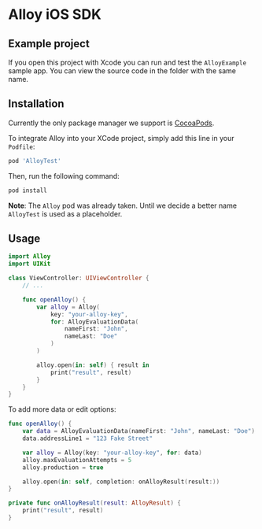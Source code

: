 # Alloy iOS SDK

## Example project

If you open this project with Xcode you can run and test the `AlloyExample` sample app.
You can view the source code in the folder with the same name.

## Installation

Currently the only package manager we support is [CocoaPods][cocoapods].

To integrate Alloy into your XCode project, simply add this line in your `Podfile`:

```ruby
pod 'AlloyTest'
```

Then, run the following command:

```sh
pod install
```

**Note**: The `Alloy` pod was already taken.
Until we decide a better name `AlloyTest` is used as a placeholder.

## Usage

```swift
import Alloy
import UIKit

class ViewController: UIViewController {
    // ...

    func openAlloy() {
        var alloy = Alloy(
            key: "your-alloy-key",
            for: AlloyEvaluationData(
                nameFirst: "John",
                nameLast: "Doe"
            )
        )

        alloy.open(in: self) { result in
            print("result", result)
        }
    }
}
```

To add more data or edit options:

```swift
func openAlloy() {
    var data = AlloyEvaluationData(nameFirst: "John", nameLast: "Doe")
    data.addressLine1 = "123 Fake Street"

    var alloy = Alloy(key: "your-alloy-key", for: data)
    alloy.maxEvaluationAttempts = 5
    alloy.production = true

    alloy.open(in: self, completion: onAlloyResult(result:))
}

private func onAlloyResult(result: AlloyResult) {
    print("result", result)
}
```

[cocoapods]: http://cocoapods.org/
